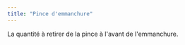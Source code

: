 ```yaml
---
title: "Pince d'emmanchure"
---
```


La quantité à retirer de la pince à l'avant de l'emmanchure.




